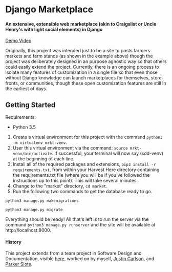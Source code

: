 # Django Marketplace
#### An extensive, extensible web marketplace (akin to Craigslist or Uncle Henry's with light social elements) in Django

[Demo Video](https://gfycat.com/IgnorantHighCornsnake)

Originally, this project was intended just to be a site to posts farmers markets and farm stands (as shown in the 
example above) though the project was deliberately designed in an purpose agnostic way so that others could easily
extend the project. Currently, there is an ongoing process to isolate many features of customization in a single
file so that even those without Django knowledge can launch marketplaces for themselves, store-fronts, or communities, 
though these open customization features are still in the earliest of days.

## Getting Started
Requirements:
* Python 3.5

1. Create a virtual environment for this project with the command `python3 -m virtualenv mrkt-venv`.
2. User this virtual environment via the command: `source mrkt-venv/bin/activate`. If successful, your terminal will now say (sdd-venv) at the beginning of each line.
3. Install all of the required packages and extensions, `pip3 install -r requirements.txt`, from within your Harvest Here directory containing the requirements.txt file (where you will be if you've followed the instructions up to this point). This will take several minutes.
4. Change to the "market" directory, `cd market`.
5. Run the following two commands to get the database ready to go.

`python3 manage.py makemigrations`

`python3 manage.py migrate`

Everything should be ready! All that's left is to run the server via the command `python3 manage.py runserver` and the site will be available at http://localhost:8000.

#### History
This project extends from a team project in Software Design and Documentation, visible [here](https://github.com/justinbot/sdd-farmers), worked on by myself, [Justin Carlson](Carlson), and [Parker Slote](https://github.com/winstonian32).
